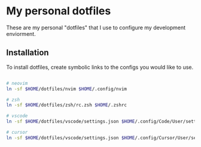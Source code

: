 # My personal dotfiles

These are my personal "dotfiles" that I use to configure my development enviorment.

## Installation

To install dotfiles, create symbolic links to the configs you would like to use.

```bash

# neovim
ln -sf $HOME/dotfiles/nvim $HOME/.config/nvim

# zsh
ln -sf $HOME/dotfiles/zsh/rc.zsh $HOME/.zshrc

# vscode
ln -sf $HOME/dotfiles/vscode/settings.json $HOME/.config/Code/User/settings.json

# cursor
ln -sf $HOME/dotfiles/vscode/settings.json $HOME/.config/Cursor/User/settings.json

```
